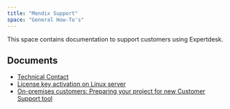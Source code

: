 ```yaml
---
title: "Mendix Support"
space: "General How-To's"
---
```

This space contains documentation to support customers using Expertdesk.

## Documents

*   [Technical Contact](technical-contact)
*   [License key activation on Linux server](license-key-activation-on-linux)
*   [On-premises customers: Preparing your project for new Customer Support tool](prepare-your-project-for-new-customer-support-portal)

